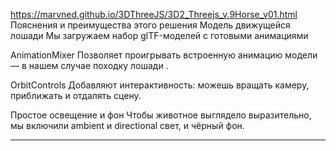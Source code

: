 https://marvned.github.io/3DThreeJS/3D2_Threejs_v.9Horse_v01.html
Пояснения и преимущества этого решения
Модель движущейся лошади
Мы загружаем набор glTF-моделей с готовыми анимациями

AnimationMixer
Позволяет проигрывать встроенную анимацию модели — в нашем случае походку лошади .

OrbitControls
Добавляют интерактивность: можешь вращать камеру, приближать и отдалять сцену.

Простое освещение и фон
Чтобы животное выглядело выразительно, мы включили ambient и directional свет, и чёрный фон.
_____________________________________________________________________________________________________

